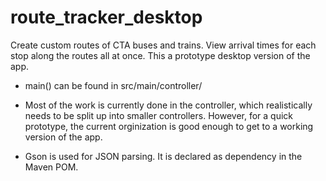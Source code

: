 # route_tracker_desktop
Create custom routes of CTA buses and trains. View arrival times for each stop along the routes all at once. This a prototype desktop version of the app.

* main() can be found in src/main/controller/

* Most of the work is currently done in the controller, which realistically needs to be split up into smaller controllers. However, for a quick prototype, the current orginization is good enough to get to a working version of the app.

* Gson is used for JSON parsing. It is declared as dependency in the Maven POM. 
